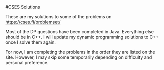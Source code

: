 #CSES Solutions

These are my solutions to some of the problems on https://cses.fi/problemset/

Most of the DP questions have been completed in Java. Everything else should be in C++. I will update my dynamic programming solutions to C++ once I solve them again.

For now, I am completing the problems in the order they are listed on the site. However, I may skip some temporarily depending on difficulty and personal preference.
